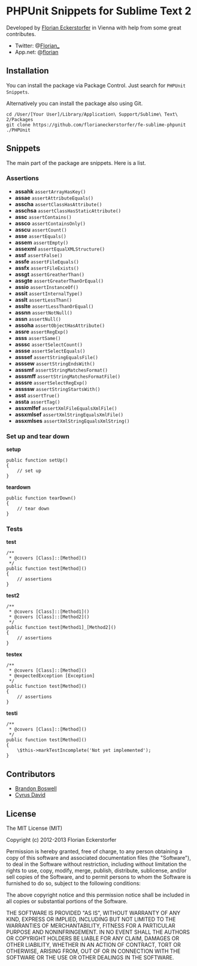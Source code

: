 PHPUnit Snippets for Sublime Text 2
===================================

Developed by [Florian Eckerstorfer](http://florianeckerstorfer.com) in Vienna with help from some great contributes.

- Twitter: @[Florian_](http://twitter.com/Florian_)
- App.net: @[florian](https://alpha.app.net/florian)

Installation
------------

You can install the package via Package Control. Just search for `PHPUnit Snippets`.

Alternatively you can install the package also using Git.

	cd /User/[Your User]/Library/Application\ Support/Sublime\ Text\ 2/Packages
	git clone https://github.com/florianeckerstorfer/fe-sublime-phpunit ./PHPUnit

Snippets
--------

The main part of the package are snippets. Here is a list.

### Assertions

- **assahk** `assertArrayHasKey()`
- **assae** `assertAttributeEquals()`
- **asscha** `assertClassHasAttribute()`
- **asschsa** `assertClassHasStaticAttribute()`
- **assc** `assertContains()`
- **assco** `assertContainsOnly()`
- **asscu** `assertCount()`
- **asse** `assertEquals()`
- **assem** `assertEmpty()`
- **assexml** `assertEqualXMLStructure()`
- **assf** `assertFalse()`
- **assfe** `assertFileEquals()`
- **assfx** `assertFileExists()`
- **assgt** `assertGreatherThan()`
- **assgte** `assertGreaterThanOrEqual()`
- **assio** `assertInstanceOf()`
- **assit** `assertInternalType()`
- **asslt** `assertLessThan()`
- **asslte** `assertLessThanOrEqual()`
- **assnn** `assertNotNull()`
- **assn** `assertNull()`
- **assoha** `assertObjectHasAttribute()`
- **assre** `assertRegExp()`
- **asss** `assertSame()`
- **asssc** `assertSelectCount()`
- **assse** `assertSelectEquals()`
- **asssef** `assertStringEqualsFile()`
- **asssew** `assertStringEndsWith()`
- **asssmf** `assertStringMatchesFormat()`
- **asssmff** `assertStringMatchesFormatFile()`
- **asssre** `assertSelectRegExp()`
- **assssw** `assertStringStartsWith()`
- **asst** `assertTrue()`
- **assta** `assertTag()`
- **assxmlfef** `assertXmlFileEqualsXmlFile()`
- **assxmlsef** `assertXmlStringEqualsXmlFile()`
- **assxmlses** `assertXmlStringEqualsXmlString()`

### Set up and tear down

**setup**

	public function setUp()
	{
		// set up
	}

**teardown**

	public function tearDown()
	{
		// tear down
	}

### Tests

**test**

	/**
	 * @covers [Class]::[Method]()
	 */
	public function test[Method]()
	{
		// assertions
	}

**test2**

	/**
	 * @covers [Class]::[Method1]()
	 * @covers [Class]::[Method2]()
	 */
	public function test[Method1]_[Method2]()
	{
		// assertions
	}

**testex**

	/**
	 * @covers [Class]::[Method]()
	 * @expectedException [Exception]
	 */
	public function test[Method]()
	{
		// assertions
	}

**testi**

	/**
	 * @covers [Class]::[Method]()
	 */
	public function test[Method]()
	{
	    \$this->markTestIncomplete('Not yet implemented');
	}


Contributors
------------

- [Brandon Boswell](https://github.com/brandonkboswell)
- [Cyrus David](https://github.com/Apathetic012)


License
-------

The MIT License (MIT)

Copyright (c) 2012-2013 Florian Eckerstorfer

Permission is hereby granted, free of charge, to any person obtaining a copy of this software and associated documentation files (the "Software"), to deal in the Software without restriction, including without limitation the rights to use, copy, modify, merge, publish, distribute, sublicense, and/or sell copies of the Software, and to permit persons to whom the Software is furnished to do so, subject to the following conditions:

The above copyright notice and this permission notice shall be included in all copies or substantial portions of the Software.

THE SOFTWARE IS PROVIDED "AS IS", WITHOUT WARRANTY OF ANY KIND, EXPRESS OR IMPLIED, INCLUDING BUT NOT LIMITED TO THE WARRANTIES OF MERCHANTABILITY, FITNESS FOR A PARTICULAR PURPOSE AND NONINFRINGEMENT. IN NO EVENT SHALL THE AUTHORS OR COPYRIGHT HOLDERS BE LIABLE FOR ANY CLAIM, DAMAGES OR OTHER LIABILITY, WHETHER IN AN ACTION OF CONTRACT, TORT OR OTHERWISE, ARISING FROM, OUT OF OR IN CONNECTION WITH THE SOFTWARE OR THE USE OR OTHER DEALINGS IN THE SOFTWARE.
